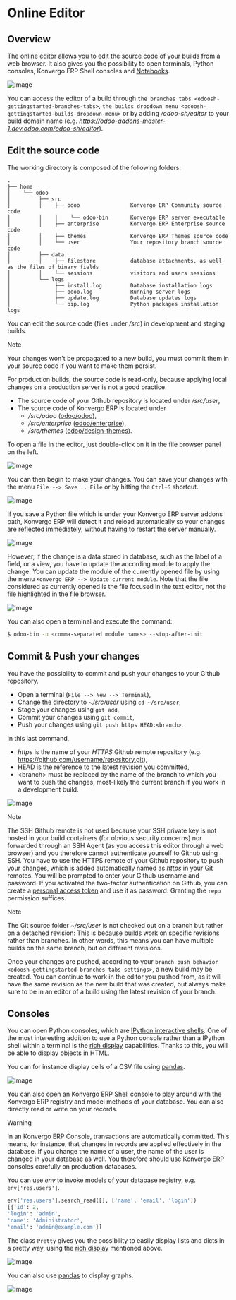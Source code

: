 # Online Editor

## Overview

The online editor allows you to edit the source code of your builds from
a web browser. It also gives you the possibility to open terminals,
Python consoles, Konvergo ERP Shell consoles and
[Notebooks](https://jupyterlab.readthedocs.io/en/stable/user/notebook.html).

<img src="online-editor/interface-editor.png" class="align-center"
alt="image" />

You can access the editor of a build through
`the branches tabs <odoosh-gettingstarted-branches-tabs>`,
`the builds dropdown menu <odoosh-gettingstarted-builds-dropdown-menu>`
or by adding */odoo-sh/editor* to your build domain name (e.g.
*https://odoo-addons-master-1.dev.odoo.com/odoo-sh/editor*).

## Edit the source code

The working directory is composed of the following folders:

    .
    ├── home
    │    └── odoo
    │         ├── src
    │         │    ├── odoo                Konvergo ERP Community source code
    │         │    │    └── odoo-bin       Konvergo ERP server executable
    │         │    ├── enterprise          Konvergo ERP Enterprise source code
    │         │    ├── themes              Konvergo ERP Themes source code
    │         │    └── user                Your repository branch source code
    │         ├── data
    │         │    ├── filestore           database attachments, as well as the files of binary fields
    │         │    └── sessions            visitors and users sessions
    │         └── logs
    │              ├── install.log         Database installation logs
    │              ├── odoo.log            Running server logs
    │              ├── update.log          Database updates logs
    │              └── pip.log             Python packages installation logs

You can edit the source code (files under */src*) in development and
staging builds.

> [!NOTE]
> Your changes won't be propagated to a new build, you must commit them
> in your source code if you want to make them persist.

For production builds, the source code is read-only, because applying
local changes on a production server is not a good practice.

- The source code of your Github repository is located under
  */src/user*,
- The source code of Konvergo ERP is located under
  - */src/odoo* ([odoo/odoo](https://github.com/odoo/odoo)),
  - */src/enterprise*
    ([odoo/enterprise](https://github.com/odoo/enterprise)),
  - */src/themes*
    ([odoo/design-themes](https://github.com/odoo/design-themes)).

To open a file in the editor, just double-click on it in the file
browser panel on the left.

<img src="online-editor/interface-editor-open-file.png"
class="align-center" alt="image" />

You can then begin to make your changes. You can save your changes with
the menu `File --> Save .. File` or by hitting the `Ctrl+S` shortcut.

<img src="online-editor/interface-editor-save-file.png"
class="align-center" alt="image" />

If you save a Python file which is under your Konvergo ERP server addons path,
Konvergo ERP will detect it and reload automatically so your changes are
reflected immediately, without having to restart the server manually.

<img src="online-editor/interface-editor-automaticreload.gif"
class="align-center" alt="image" />

However, if the change is a data stored in database, such as the label
of a field, or a view, you have to update the according module to apply
the change. You can update the module of the currently opened file by
using the menu `Konvergo ERP --> Update current module`. Note that the file
considered as currently opened is the file focused in the text editor,
not the file highlighted in the file browser.

<img src="online-editor/interface-editor-update-current-module.png"
class="align-center" alt="image" />

You can also open a terminal and execute the command:

``` bash
$ odoo-bin -u <comma-separated module names> --stop-after-init
```

## Commit & Push your changes

You have the possibility to commit and push your changes to your Github
repository.

- Open a terminal (`File --> New --> Terminal`),
- Change the directory to *~/src/user* using `cd ~/src/user`,
- Stage your changes using `git add`,
- Commit your changes using `git commit`,
- Push your changes using `git push https HEAD:<branch>`.

In this last command,

- *https* is the name of your *HTTPS* Github remote repository (e.g.
  <https://github.com/username/repository.git>),
- HEAD is the reference to the latest revision you committed,
- \<branch\> must be replaced by the name of the branch to which you
  want to push the changes, most-likely the current branch if you work
  in a development build.

<img src="online-editor/interface-editor-commit-push.png"
class="align-center" alt="image" />

> [!NOTE]
> The SSH Github remote is not used because your SSH private key is not
> hosted in your build containers (for obvious security concerns) nor
> forwarded through an SSH Agent (as you access this editor through a
> web browser) and you therefore cannot authenticate yourself to Github
> using SSH. You have to use the HTTPS remote of your Github repository
> to push your changes, which is added automatically named as *https* in
> your Git remotes. You will be prompted to enter your Github username
> and password. If you activated the two-factor authentication on
> Github, you can create a [personal access
> token](https://help.github.com/articles/creating-a-personal-access-token-for-the-command-line/)
> and use it as password. Granting the `repo` permission suffices.

> [!NOTE]
> The Git source folder *~/src/user* is not checked out on a branch but
> rather on a detached revision: This is because builds work on specific
> revisions rather than branches. In other words, this means you can
> have multiple builds on the same branch, but on different revisions.

Once your changes are pushed, according to your
`branch push behavior <odoosh-gettingstarted-branches-tabs-settings>`, a
new build may be created. You can continue to work in the editor you
pushed from, as it will have the same revision as the new build that was
created, but always make sure to be in an editor of a build using the
latest revision of your branch.

## Consoles

You can open Python consoles, which are [IPython interactive
shells](https://ipython.readthedocs.io/en/stable/interactive/tutorial.html).
One of the most interesting addition to use a Python console rather than
a IPython shell within a terminal is the [rich
display](https://ipython.readthedocs.io/en/stable/config/integrating.html#rich-display)
capabilities. Thanks to this, you will be able to display objects in
HTML.

You can for instance display cells of a CSV file using
[pandas](https://pandas.pydata.org/pandas-docs/stable/tutorials.html).

<img src="online-editor/interface-editor-console-python-read-csv.png"
class="align-center" alt="image" />

You can also open an Konvergo ERP Shell console to play around with the Konvergo ERP
registry and model methods of your database. You can also directly read
or write on your records.

> [!WARNING]
> In an Konvergo ERP Console, transactions are automatically committed. This
> means, for instance, that changes in records are applied effectively
> in the database. If you change the name of a user, the name of the
> user is changed in your database as well. You therefore should use
> Konvergo ERP consoles carefully on production databases.

You can use *env* to invoke models of your database registry, e.g.
`env['res.users']`.

``` python
env['res.users'].search_read([], ['name', 'email', 'login'])
[{'id': 2,
'login': 'admin',
'name': 'Administrator',
'email': 'admin@example.com'}]
```

The class `Pretty` gives you the possibility to easily display lists and
dicts in a pretty way, using the [rich
display](https://ipython.readthedocs.io/en/stable/config/integrating.html#rich-display)
mentioned above.

<img src="online-editor/interface-editor-console-odoo-pretty.png"
class="align-center" alt="image" />

You can also use
[pandas](https://pandas.pydata.org/pandas-docs/stable/tutorials.html) to
display graphs.

<img src="online-editor/interface-editor-console-odoo-graph.png"
class="align-center" alt="image" />
